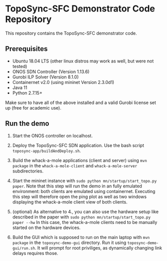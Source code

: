 # TopoSync-SFC Demonstrator Code Repository
This repository contains the TopoSync-SFC demonstrator code.

## Prerequisites

* Ubuntu 18.04 LTS (other linux distros may work as well, but were not tested)
* ONOS SDN Controller (Version 1.13.6) 
* Gurobi ILP Solver (Version 8.1.0)
* Containernet v2.0 (using mininet Version 2.3.0d1) 
* Java 11
* Python 2.7.15+

Make sure to have all of the above installed and a valid Gurobi license set up (free for academic use).

## Run the demo
1. Start the ONOS controller on localhost.
2. Deploy the TopoSync-SFC SDN application. Use the bash script `toposync-app/buildAndDeploy.sh`.
3. Build the whack-a-mole applications (client and server) using `mvn package` in the `whack-a-mole-client` and `whack-a-mole-server` subdirectories.
4. Start the mininet instance with `sudo python mn/startup/start_topo.py paper`. 
Note that this step will run the demo in an fully emulated environment: both clients are emulated using containernet.
Executing this step will therefore open the ping plot as well as two windows displaying the whack-a-mole client view of both clients.

5. (optional) As alternative to 4., you can also use the hardware setup like described in the paper with `sudo python mn/startup/start_topo.py paper --hw` In this case, the whack-a-mole clients need to be manually started on the hardware devices.
6. Build the GUI which is supposed to run on the main laptop with `mvn package` in the `toposync-demo-gui` directory. Run it using `toposync-demo-gui/run.sh`. It will prompt for root priviliges, as dynamically changing link delays requires those.
